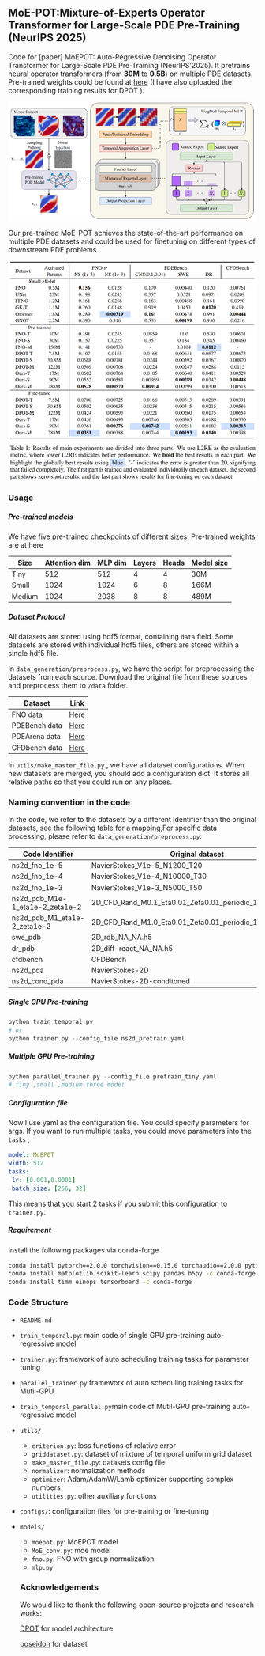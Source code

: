 ## MoE-POT:Mixture-of-Experts Operator Transformer for Large-Scale PDE Pre-Training (NeurIPS 2025)

Code for [paper] MoEPOT: Auto-Regressive Denoising Operator Transformer for Large-Scale PDE Pre-Training (NeurIPS'2025). It pretrains neural operator transformers (from **30M** to **0.5B**)  on multiple PDE datasets. Pre-trained weights could be found at [here](https://huggingface.co/xhy2878/MoEPOT)  (I have also uploaded the corresponding training results for DPOT ).

![fig1](/resources/MoE-POT.png)

Our pre-trained MoE-POT achieves the state-of-the-art performance on multiple PDE datasets and could be used for finetuning on different types of downstream PDE problems.

![fig2](/resources/MoE-POT_result.png)

### Usage 

##### Pre-trained models

We have five pre-trained checkpoints of different sizes. Pre-trained weights are at here

| Size   | Attention dim | MLP dim | Layers | Heads | Model size |
| ------ | ------------- | ------- | ------ | ----- | ---------- |
| Tiny   | 512           | 512     | 4      | 4     | 30M        |
| Small  | 1024          | 1024    | 6      | 8     | 166M       |
| Medium | 1024          | 2038    | 8      | 8     | 489M       |


##### Dataset Protocol

All datasets are stored using hdf5 format, containing  `data`  field. Some datasets are stored with individual hdf5 files, others are stored within a single hdf5 file.

In `data_generation/preprocess.py`,  we have the script for preprocessing the datasets from each source. Download the original file from these sources and preprocess them to `/data` folder.

| Dataset       | Link                                                         |
| ------------- | ------------------------------------------------------------ |
| FNO data      | [Here](https://drive.google.com/drive/folders/1UnbQh2WWc6knEHbLn-ZaXrKUZhp7pjt-) |
| PDEBench data | [Here](https://github.com/pdebench/PDEBench/blob/main/pdebench/data_download/pdebench_data_urls.csv) |
| PDEArena data | [Here](https://huggingface.co/pdearena/datasets)   |
| CFDbench data | [Here](https://huggingface.co/datasets/chen-yingfa/CFDBench) |

In `utils/make_master_file.py` , we have all dataset configurations. When new datasets are merged, you should add a configuration dict. It stores all relative paths so that you could run on any places. 

### Naming convention in the code

In the code, we refer to the datasets by a different identifier than the original datasets, see the following table for a mapping,For specific data processing, please refer to `data_generation/preprocess.py`:

|Code Identifier|Original dataset|
| ----------------|------------------------- |
|ns2d_fno_1e-5|NavierStokes_V1e-5_N1200_T20|
|ns2d_fno_1e-4|NavierStokes_V1e-4_N10000_T30|
|ns2d_fno_1e-3|NavierStokes_V1e-3_N5000_T50|
|ns2d_pdb_M1e-1_eta1e-2_zeta1e-2|2D_CFD_Rand_M0.1_Eta0.01_Zeta0.01_periodic_128_Train.hdf5|
|ns2d_pdb_M1_eta1e-2_zeta1e-2|2D_CFD_Rand_M1.0_Eta0.01_Zeta0.01_periodic_128_Train.hdf5|
|swe_pdb|2D_rdb_NA_NA.h5|
|dr_pdb|2D_diff-react_NA_NA.h5|
|cfdbench|CFDBench|
|ns2d_pda|NavierStokes-2D|
|ns2d_cond_pda|NavierStokes-2D-conditoned|

##### Single GPU Pre-training

```python
python train_temporal.py
# or
python trainer.py --config_file ns2d_pretrain.yaml
```

##### Multiple GPU Pre-training

```python
python parallel_trainer.py --config_file pretrain_tiny.yaml
# tiny ,small ,medium three model
```

##### Configuration file

Now I use yaml as the configuration file. You could specify parameters for args. If you want to run multiple tasks, you could move parameters into the `tasks` ,

```yaml
model: MoEPOT
width: 512
tasks:
 lr: [0.001,0.0001]
 batch_size: [256, 32] 
```

This means that you start 2 tasks if you submit this configuration to `trainer.py`. 

##### Requirement

Install the following packages via conda-forge

```bash
conda install pytorch==2.0.0 torchvision==0.15.0 torchaudio==2.0.0 pytorch-cuda=11.7 -c pytorch -c nvidia
conda install matplotlib scikit-learn scipy pandas h5py -c conda-forge
conda install timm einops tensorboard -c conda-forge
```

### Code Structure

- `README.md`
- `train_temporal.py`: main code of single GPU pre-training auto-regressive model 
- `trainer.py`: framework of auto scheduling training tasks for parameter tuning
- `parallel_trainer.py` framework of auto scheduling training tasks for Mutil-GPU
- `train_temporal_parallel.py`main code of Mutil-GPU pre-training auto-regressive model 
- `utils/`
  - `criterion.py`:  loss functions of relative error
  - `griddataset.py`: dataset of mixture of temporal uniform grid dataset
  - `make_master_file.py`: datasets config file
  - `normalizer`: normalization methods
  - `optimizer`: Adam/AdamW/Lamb optimizer supporting complex numbers
  - `utilities.py`: other auxiliary functions
- `configs/`: configuration files for pre-training or fine-tuning
- `models/`
  - `moepot.py`:        MoEPOT model
  - `MoE_conv.py`:      moe model
  - `fno.py`:          FNO with group normalization
  - `mlp.py`

  ### Acknowledgements
  We would like to thank the following open-source projects and research works:

  [DPOT](https://github.com/HaoZhongkai/DPOT) for model architecture

  [poseidon](https://github.com/camlab-ethz/poseidon) for dataset